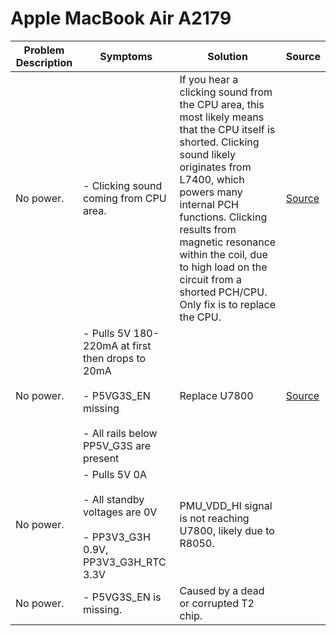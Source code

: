 # Apple MacBook Air A2179

| Problem Description | Symptoms                                                                                                                   | Solution                                                                                                                                                                                                                                                                                                                                        | Source                                                                                                                      |
| ------------------- | -------------------------------------------------------------------------------------------------------------------------- | ----------------------------------------------------------------------------------------------------------------------------------------------------------------------------------------------------------------------------------------------------------------------------------------------------------------------------------------------- | --------------------------------------------------------------------------------------------------------------------------- |
| No power.           | - Clicking sound coming from CPU area.                                                                                     | If you hear a clicking sound from the CPU area, this most likely means that the CPU itself is shorted. Clicking sound likely originates from L7400, which powers many internal PCH functions. Clicking results from magnetic resonance within the coil, due to high load on the circuit from a shorted PCH/CPU. Only fix is to replace the CPU. | [Source](https://repair.wiki/w/MacBook_Air_A2179_clicking_sound_from_CPU_area_repair)                                       |
| No power.           | - Pulls 5V 180-220mA at first then drops to 20mA<br><br>-  P5VG3S_EN missing<br><br>- All rails below PP5V_G3S are present | Replace U7800                                                                                                                                                                                                                                                                                                                                   | [Source](https://repair.wiki/w/MacBook_Air_A2179_Not_turning_on,_pulling_~180-220_mA_then_going_down_to_20_mA_at_5V_repair) |
| No power.           | - Pulls 5V 0A<br><br>-  All standby voltages are 0V<br><br>- PP3V3_G3H 0.9V, PP3V3_G3H_RTC 3.3V                            | PMU_VDD_HI signal is not reaching U7800, likely due to R8050.                                                                                                                                                                                                                                                                                   |                                                                                                                             |
| No power.           | - P5VG3S_EN is missing.                                                                                                    | Caused  by a dead or corrupted T2 chip.                                                                                                                                                                                                                                                                                                         |                                                                                                                             |
